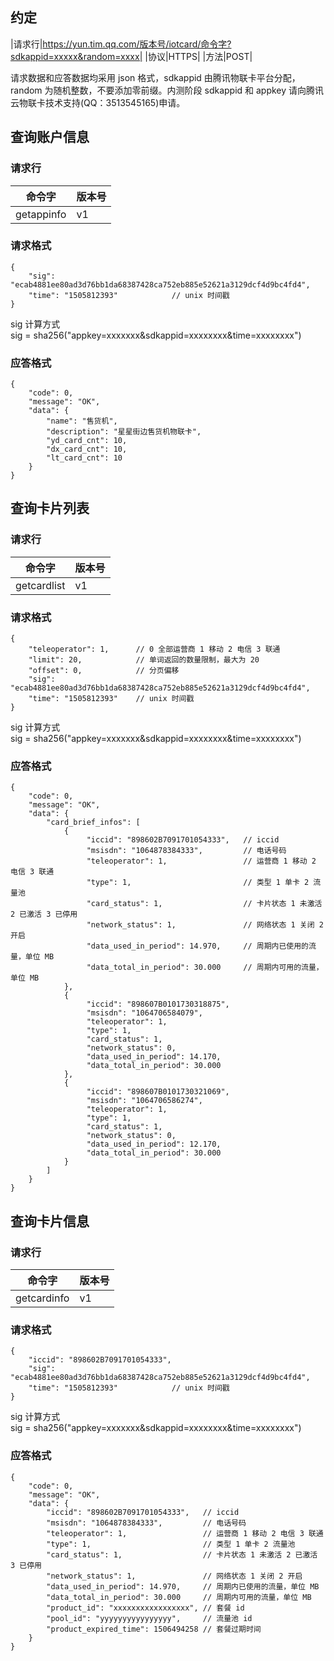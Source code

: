 ## 约定

|请求行|https://yun.tim.qq.com/版本号/iotcard/命令字?sdkappid=xxxxx&random=xxxx|
|协议|HTTPS|
|方法|POST|

请求数据和应答数据均采用 json 格式，sdkappid 由腾讯物联卡平台分配，random 为随机整数，不要添加零前缀。内测阶段 sdkappid 和 appkey 请向腾讯云物联卡技术支持(QQ：3513545165)申请。
## 查询账户信息
### 请求行

|命令字|版本号|
|--------|--------|
|getappinfo|v1|

### 请求格式

```
{
    "sig": "ecab4881ee80ad3d76bb1da68387428ca752eb885e52621a3129dcf4d9bc4fd4",
    "time": "1505812393"            // unix 时间戳
}
```

sig 计算方式  
sig = sha256("appkey=xxxxxxx&sdkappid=xxxxxxxx&time=xxxxxxxx")
### 应答格式

```
{
    "code": 0,
    "message": "OK",
    "data": {
        "name": "售货机",
        "description": "星星街边售货机物联卡",
        "yd_card_cnt": 10,
        "dx_card_cnt": 10,
        "lt_card_cnt": 10
    }
}
```

## 查询卡片列表
### 请求行

|命令字|版本号|
|--------|--------|
|getcardlist|v1|

### 请求格式

```
{
    "teleoperator": 1,      // 0 全部运营商 1 移动 2 电信 3 联通
    "limit": 20,            // 单词返回的数量限制，最大为 20
    "offset": 0,            // 分页偏移
    "sig": "ecab4881ee80ad3d76bb1da68387428ca752eb885e52621a3129dcf4d9bc4fd4",
    "time": "1505812393"    // unix 时间戳
}
```

sig 计算方式  
sig = sha256("appkey=xxxxxxx&sdkappid=xxxxxxxx&time=xxxxxxxx")

### 应答格式

```
{
    "code": 0,
    "message": "OK",
    "data": {
        "card_brief_infos": [
            {
                 "iccid": "898602B7091701054333",   // iccid
                 "msisdn": "1064878384333",         // 电话号码
                 "teleoperator": 1,                 // 运营商 1 移动 2 电信 3 联通
                 "type": 1,                         // 类型 1 单卡 2 流量池
                 "card_status": 1,                  // 卡片状态 1 未激活 2 已激活 3 已停用
                 "network_status": 1,               // 网络状态 1 关闭 2 开启
                 "data_used_in_period": 14.970,     // 周期内已使用的流量，单位 MB
                 "data_total_in_period": 30.000     // 周期内可用的流量，单位 MB
            },
            {
                 "iccid": "898607B0101730318875",
                 "msisdn": "1064706584079",
                 "teleoperator": 1,
                 "type": 1,
                 "card_status": 1,
                 "network_status": 0,
                 "data_used_in_period": 14.170,
                 "data_total_in_period": 30.000
            },
            {
                 "iccid": "898607B0101730321069",
                 "msisdn": "1064706586274",
                 "teleoperator": 1,
                 "type": 1,
                 "card_status": 1,
                 "network_status": 0,
                 "data_used_in_period": 12.170,
                 "data_total_in_period": 30.000
            }
        ]
    }
}
```

## 查询卡片信息
### 请求行

|命令字|版本号|
|--------|--------|
|getcardinfo|v1|

### 请求格式

```
{
    "iccid": "898602B7091701054333",
    "sig": "ecab4881ee80ad3d76bb1da68387428ca752eb885e52621a3129dcf4d9bc4fd4",
    "time": "1505812393"            // unix 时间戳
}
```

sig 计算方式  
sig = sha256("appkey=xxxxxxx&sdkappid=xxxxxxxx&time=xxxxxxxx")
### 应答格式

```
{
    "code": 0,
    "message": "OK",
    "data": {
        "iccid": "898602B7091701054333",   // iccid
        "msisdn": "1064878384333",         // 电话号码
        "teleoperator": 1,                 // 运营商 1 移动 2 电信 3 联通
        "type": 1,                         // 类型 1 单卡 2 流量池
        "card_status": 1,                  // 卡片状态 1 未激活 2 已激活 3 已停用
        "network_status": 1,               // 网络状态 1 关闭 2 开启
        "data_used_in_period": 14.970,     // 周期内已使用的流量，单位 MB
        "data_total_in_period": 30.000     // 周期内可用的流量，单位 MB
        "product_id": "xxxxxxxxxxxxxxxxx", // 套餐 id
        "pool_id": "yyyyyyyyyyyyyyyy",     // 流量池 id
        "product_expired_time": 1506494258 // 套餐过期时间
    }
}
```

